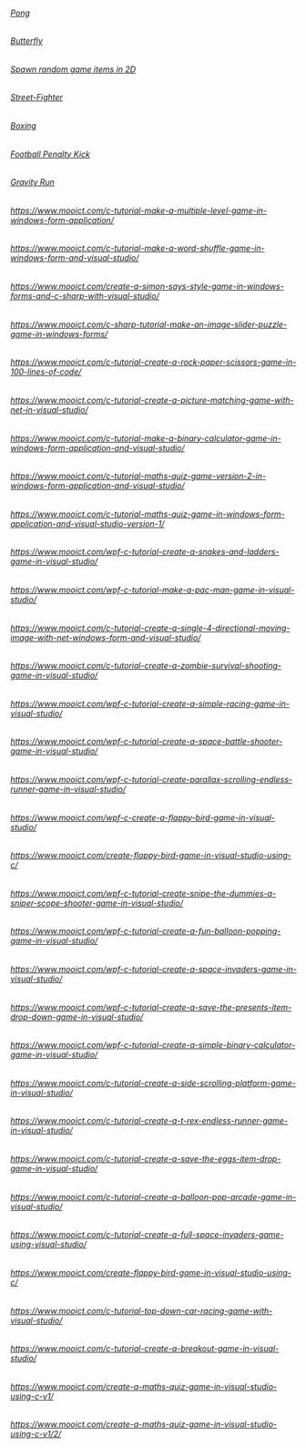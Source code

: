 ###### [Pong ](https://www.mooict.com/c-tutorials-create-a-simple-pong-game-in-windows-forms-and-visual-studio/)
###### [Butterfly](https://www.mooict.com/create-a-butterfly-catching-game-using-c-sharp-win-forms-visual-studio/)
###### [Spawn random game items in 2D](https://www.mooict.com/c-tutorial-how-to-spawn-random-game-items-in-2d-and-pick-them-up-using-collision-with-c-and-win-forms-in-visual-studio/)
###### [Street-Fighter](https://www.mooict.com/c-sharp-tutorial-create-a-street-fighter-game-demo-in-windows-forms-and-visual-studio/)
###### [Boxing](https://www.mooict.com/c-tutorial-create-a-simple-punch-out-style-boxing-game-in-visual-studio/)
###### [Football Penalty Kick](https://www.mooict.com/c-tutorial-create-a-football-penalty-kick-game-in-visual-studio-with-win-forms/)
###### [Gravity Run](https://www.mooict.com/c-tutorial-create-a-gravity-run-game-in-windows-form-and-visual-studio/)
###### https://www.mooict.com/c-tutorial-make-a-multiple-level-game-in-windows-form-application/
###### https://www.mooict.com/c-tutorial-make-a-word-shuffle-game-in-windows-form-and-visual-studio/
###### https://www.mooict.com/create-a-simon-says-style-game-in-windows-forms-and-c-sharp-with-visual-studio/
###### https://www.mooict.com/c-sharp-tutorial-make-an-image-slider-puzzle-game-in-windows-forms/
###### https://www.mooict.com/c-tutorial-create-a-rock-paper-scissors-game-in-100-lines-of-code/
###### https://www.mooict.com/c-tutorial-create-a-picture-matching-game-with-net-in-visual-studio/
###### https://www.mooict.com/c-tutorial-make-a-binary-calculator-game-in-windows-form-application-and-visual-studio/
###### https://www.mooict.com/c-tutorial-maths-quiz-game-version-2-in-windows-form-application-and-visual-studio/
###### https://www.mooict.com/c-tutorial-maths-quiz-game-in-windows-form-application-and-visual-studio-version-1/
###### https://www.mooict.com/wpf-c-tutorial-create-a-snakes-and-ladders-game-in-visual-studio/
###### https://www.mooict.com/wpf-c-tutorial-make-a-pac-man-game-in-visual-studio/
###### https://www.mooict.com/c-tutorial-create-a-single-4-directional-moving-image-with-net-windows-form-and-visual-studio/
###### https://www.mooict.com/c-tutorial-create-a-zombie-survival-shooting-game-in-visual-studio/
###### https://www.mooict.com/wpf-c-tutorial-create-a-simple-racing-game-in-visual-studio/
###### https://www.mooict.com/wpf-c-tutorial-create-a-space-battle-shooter-game-in-visual-studio/
###### https://www.mooict.com/wpf-c-tutorial-create-parallax-scrolling-endless-runner-game-in-visual-studio/
###### https://www.mooict.com/wpf-c-create-a-flappy-bird-game-in-visual-studio/
###### https://www.mooict.com/create-flappy-bird-game-in-visual-studio-using-c/
###### https://www.mooict.com/wpf-c-tutorial-create-snipe-the-dummies-a-sniper-scope-shooter-game-in-visual-studio/
###### https://www.mooict.com/wpf-c-tutorial-create-a-fun-balloon-popping-game-in-visual-studio/
###### https://www.mooict.com/wpf-c-tutorial-create-a-space-invaders-game-in-visual-studio/
###### https://www.mooict.com/wpf-c-tutorial-create-a-save-the-presents-item-drop-down-game-in-visual-studio/
###### https://www.mooict.com/wpf-c-tutorial-create-a-simple-binary-calculator-game-in-visual-studio/
###### https://www.mooict.com/c-tutorial-create-a-side-scrolling-platform-game-in-visual-studio/
###### https://www.mooict.com/c-tutorial-create-a-t-rex-endless-runner-game-in-visual-studio/
###### https://www.mooict.com/c-tutorial-create-a-save-the-eggs-item-drop-game-in-visual-studio/
###### https://www.mooict.com/c-tutorial-create-a-balloon-pop-arcade-game-in-visual-studio/
###### https://www.mooict.com/c-tutorial-create-a-full-space-invaders-game-using-visual-studio/
###### https://www.mooict.com/create-flappy-bird-game-in-visual-studio-using-c/
###### https://www.mooict.com/c-tutorial-top-down-car-racing-game-with-visual-studio/
###### https://www.mooict.com/c-tutorial-create-a-breakout-game-in-visual-studio/
###### https://www.mooict.com/create-a-maths-quiz-game-in-visual-studio-using-c-v1/
###### https://www.mooict.com/create-a-maths-quiz-game-in-visual-studio-using-c-v1/2/
